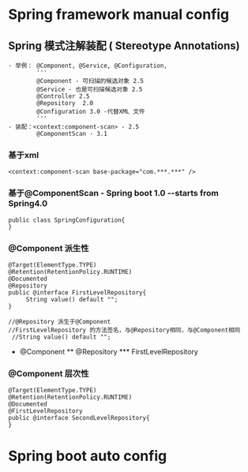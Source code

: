 # Spring framework manual config

## Spring 模式注解装配 ( Stereotype Annotations)
 ```- 定义： 一种用于声明在应用中扮演组件角色
 - 举例： @Component, @Service, @Configuration, 
         '''
         @Component - 可扫描的候选对象 2.5
         @Service - 也是可扫描候选对象 2.5
         @Controller 2.5
         @Repository  2.0
         @Configuration 3.0 -代替XML 文件
         '''
 - 装配：<context:component-scan> - 2.5
         @ComponentScan - 3.1
 ```
 
 ### 基于xml
 ```<context:annotation-config/>
 <context:component-scan base-package="com.***.***" />
 ```
 
 ### 基于@ComponentScan - Spring boot 1.0 --starts from Spring4.0
 ```@ComponentScan(basePackage="...")
 public class SpringConfiguration{
 }
 ```
 
 ### @Component 派生性
 ```
 @Target(ElementType.TYPE)
 @Retention(RetentionPolicy.RUNTIME)
 @Documented
 @Repository
 public @interface FirstLevelRepository{
      String value() default "";
 }
 
 //@Repository 派生于@Component
 //FirstLevelRepository 的方法签名，与@Repository相同，与@Component相同
  //String value() default "";
 ```
  * @Component
  ** @Repository
  *** FirstLevelRepository
 
 
 ### @Component 层次性
 ```
 @Target(ElementType.TYPE)
 @Retention(RetentionPolicy.RUNTIME)
 @Documented
 @FirstLevelRepository
 public @interface SecondLevelRepository{
 }
 ```
 
 
# Spring boot auto config

